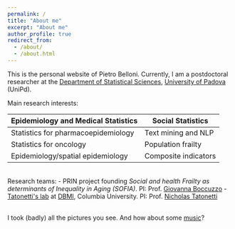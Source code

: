 ```yaml
---
permalink: /
title: "About me"
excerpt: "About me"
author_profile: true
redirect_from: 
  - /about/
  - /about.html
---
```


This is the personal website of Pietro Belloni. Currently, I am a postdoctoral researcher at the [Department of Statistical Sciences](https://www.stat.unipd.it/en/), [University of Padova](https://www.unipd.it/en/) (UniPd).

Main research interests:

| Epidemiology and Medical Statistics | Social Statistics    |
|-------------------------------------|----------------------|
| Statistics for pharmacoepidemiology | Text mining and NLP  |
| Statistics for oncology             | Population frailty   |
| Epidemiology/spatial epidemiology   | Composite indicators |

\
Research teams: - PRIN project founding *Social and health Frailty as determinants of Inequality in Aging (SOFIA)*. PI: Prof. [Giovanna Boccuzzo](https://homes.stat.unipd.it/giovannaboccuzzo/en/home-2/) - [Tatonetti's lab](https://tatonettilab.org/) at [DBMI](https://www.dbmi.columbia.edu/), Columbia University. PI: Prof. [Nicholas Tatonetti](https://tatonettilab.org/people/)

\
I took (badly) all the pictures you see. And how about some [music](https://pietrobelloni.github.io/music/)?
